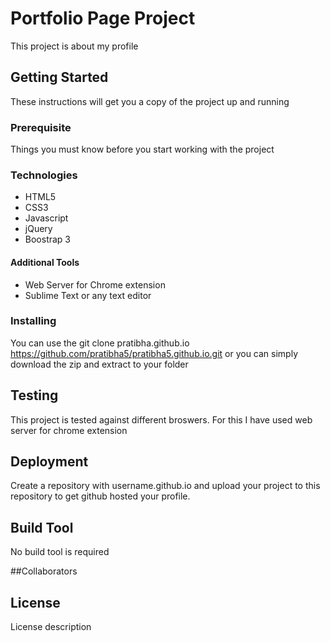 # Portfolio Page Project

This project is about my profile

## Getting Started
These instructions will get you a copy of the project up and running

### Prerequisite
Things you must know before you start working with the project

### Technologies
* HTML5
* CSS3
* Javascript
* jQuery
* Boostrap 3

#### Additional Tools

* Web Server for Chrome extension
* Sublime Text or any text editor

### Installing
You can use the git clone pratibha.github.io 
https://github.com/pratibha5/pratibha5.github.io.git or you can simply download the zip and extract to your folder

## Testing
This project is tested against different broswers. For this I have used web server for chrome extension 

## Deployment

Create a repository with username.github.io and upload your project to this repository to get github hosted your profile.

## Build Tool
No build tool is required

##Collaborators

## License
License description